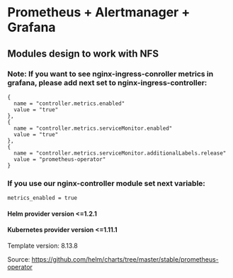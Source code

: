 # Prometheus + Alertmanager + Grafana
## Modules design to work with NFS
### Note: If you want to see nginx-ingress-conroller metrics in grafana, please add next set to nginx-ingress-controller:
    {
      name = "controller.metrics.enabled"
      value = "true"
    },
    {
      name = "controller.metrics.serviceMonitor.enabled"
      value = "true"
    },
    {
      name = "controller.metrics.serviceMonitor.additionalLabels.release"
      value = "prometheus-operator"
    }
    
### If you use our nginx-controller module set next variable:
    metrics_enabled = true
    
#### Helm provider version <=1.2.1
#### Kubernetes provider version <=1.11.1
Template version: 8.13.8


Source: https://github.com/helm/charts/tree/master/stable/prometheus-operator
